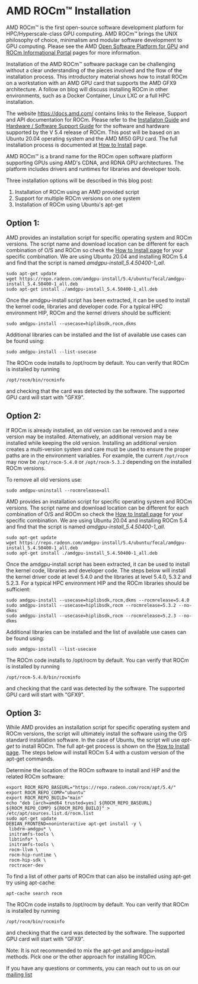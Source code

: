 <!---
Copyright (c) 2023 Advanced Micro Devices, Inc. (AMD)

Permission is hereby granted, free of charge, to any person obtaining a copy
of this software and associated documentation files (the "Software"), to deal
in the Software without restriction, including without limitation the rights
to use, copy, modify, merge, publish, distribute, sublicense, and/or sell
copies of the Software, and to permit persons to whom the Software is
furnished to do so, subject to the following conditions:

The above copyright notice and this permission notice shall be included in all
copies or substantial portions of the Software.

THE SOFTWARE IS PROVIDED "AS IS", WITHOUT WARRANTY OF ANY KIND, EXPRESS OR
IMPLIED, INCLUDING BUT NOT LIMITED TO THE WARRANTIES OF MERCHANTABILITY,
FITNESS FOR A PARTICULAR PURPOSE AND NONINFRINGEMENT. IN NO EVENT SHALL THE
AUTHORS OR COPYRIGHT HOLDERS BE LIABLE FOR ANY CLAIM, DAMAGES OR OTHER
LIABILITY, WHETHER IN AN ACTION OF CONTRACT, TORT OR OTHERWISE, ARISING FROM,
OUT OF OR IN CONNECTION WITH THE SOFTWARE OR THE USE OR OTHER DEALINGS IN THE
SOFTWARE.
--->
# AMD ROCm™ Installation

AMD ROCm™ is the first open-source software development platform for HPC/Hyperscale-class GPU computing. AMD ROCm™ brings the UNIX philosophy of choice, minimalism and modular software development to GPU computing. Please see the AMD [Open Software Platform for GPU](https://www.amd.com/en/graphics/servers-solutions-rocm) and [ROCm Informational Portal](https://docs.amd.com/) pages for more information. 

Installation of the AMD ROCm™ software package can be challenging without a clear understanding of the pieces involved and the flow of the installation process. This introductory material shows how to install ROCm on a workstation with an AMD GPU card that supports the AMD GFX9 architecture. A follow on blog will discuss installing ROCm in other environments, such as a Docker Container, Linux LXC or a full HPC installation. 

The website  https://docs.amd.com/ contains links to the Release, Support and API documentation for ROCm. Please refer to the [Installaton Guide](https://docs.amd.com/bundle/ROCm-Installation-Guide-v5.4/page/Introduction_to_ROCm_Installation_Guide_for_Linux.html) and [Hardware / Software Support Guide](https://docs.amd.com/bundle/Hardware_and_Software_Reference_Guide/page/Hardware_and_Software_Support.html) for the software and hardware supported by the V 5.4 release of ROCm. This post will be based on an Ubuntu 20.04 operating system and the AMD MI50 GPU card. The full installation process is documented at [How to Install](https://docs.amd.com/bundle/ROCm-Installation-Guide-v5.4/page/How_to_Install_ROCm.html#_How_to_Install) page.

AMD ROCm™ is a brand name for the ROCm open software platform supporting GPUs using AMD's CDNA, and RDNA GPU architectures. The platform includes drivers and runtimes for libraries and developer tools.

 Three installation options will be described in this blog post:

 1. Installation of ROCm using an AMD provided script
 2. Support for multiple ROCm versions on one system
 3. Installation of ROCm using Ubuntu's apt-get

## Option 1:

AMD provides an installation script for specific operating system and ROCm versions. The script name and download location can be different for each combination of O/S and ROCm so check the [How to Install page](https://docs.amd.com/bundle/ROCm-Installation-Guide-v5.4/page/How_to_Install_ROCm.html#_How_to_Install) for your specific combination. We are using Ubuntu 20.04 and installing ROCm 5.4 and find that the script is named *amdgpu-install_5.4.50400-1_all*.

```plaintext
sudo apt-get update
wget https://repo.radeon.com/amdgpu-install/5.4/ubuntu/focal/amdgpu-install_5.4.50400-1_all.deb
sudo apt-get install ./amdgpu-install_5.4.50400-1_all.deb
```
Once the amdgpu-install script has been extracted,  it can be used to install the kernel code, libraries and developer code. For a typical HPC environment HIP, ROCm and the kernel drivers should be sufficient:
```plaintext
sudo amdgpu-install --usecase=hiplibsdk,rocm,dkms
```
Additional libraries can be installed and the list of available use cases can be found using:
```plaintext
sudo amdgpu-install --list-usecase
```
The ROCm code installs to /opt/rocm by default. You can verify that ROCm is installed by running
```plaintext
/opt/rocm/bin/rocminfo
```
and checking that the card was detected by the software. The supported GPU card will start with "GFX9". 

## Option 2:

If ROCm is already installed, an old version can be removed and a new version may be installed. Alternatively, an additional version may be installed while keeping the old version. Installing an additional version creates a multi-version system and care must be used to ensure the proper paths are in the environment variables. For example, the current ```/opt/rocm``` may now be ```/opt/rocm-5.4.0``` or ```/opt/rocm-5.3.2``` depending on the installed ROCm versions. 

To remove all old versions use:
```
sudo amdgpu-uninstall --rocmrelease=all
```

AMD provides an installation script for specific operating system and ROCm versions. The script name and download location can be different for each combination of O/S and ROCm so check the [How to Install page](https://docs.amd.com/bundle/ROCm-Installation-Guide-v5.4/page/How_to_Install_ROCm.html#_How_to_Install) for your specific combination. We are using Ubuntu 20.04 and installing ROCm 5.4 and find that the script is named *amdgpu-install_5.4.50400-1_all*.

```plaintext
sudo apt-get update
wget https://repo.radeon.com/amdgpu-install/5.4/ubuntu/focal/amdgpu-install_5.4.50400-1_all.deb
sudo apt-get install ./amdgpu-install_5.4.50400-1_all.deb
```
Once the amdgpu-install script has been extracted,  it can be used to install the kernel code, libraries and developer code.
The steps below will install the kernel driver code at level 5.4.0 and the libraries at level 5.4.0, 5.3.2 and 5.2.3. For a typical HPC environment HIP and the ROCm libraries should be sufficient:
```plaintext
sudo amdgpu-install --usecase=hiplibsdk,rocm,dkms --rocmrelease=5.4.0
sudo amdgpu-install --usecase=hiplibsdk,rocm --rocmrelease=5.3.2 --no-dkms
sudo amdgpu-install --usecase=hiplibsdk,rocm --rocmrelease=5.2.3 --no-dkms
```
Additional libraries can be installed and the list of available use cases can be found using:
```plaintext
sudo amdgpu-install --list-usecase
```
The ROCm code installs to /opt/rocm by default. You can verify that ROCm is installed by running
```plaintext
/opt/rocm-5.4.0/bin/rocminfo
```
and checking that the card was detected by the software. The supported GPU card will start with "GFX9". 

## Option 3:

While AMD provides an installation script for specific operating system and ROCm versions, the script will ultimately install the software using the O/S standard installation software. In the case of Ubuntu, the script will use *apt-get* to  install ROCm.
The full apt-get process is shown on the [How to Install page](https://docs.amd.com/bundle/ROCm-Installation-Guide-v5.4/page/How_to_Install_ROCm.html#_How_to_Install). The steps below will install ROCm 5.4 with a custom version of the apt-get commands. 

Determine the location of the ROCm software to install and HIP and the related ROCm software:
```
export ROCM_REPO_BASEURL="https://repo.radeon.com/rocm/apt/5.4/"
export ROCM_REPO_COMP="ubuntu"
export ROCM_REPO_BUILD="main"
echo "deb [arch=amd64 trusted=yes] ${ROCM_REPO_BASEURL} ${ROCM_REPO_COMP} ${ROCM_REPO_BUILD}" > /etc/apt/sources.list.d/rocm.list
sudo apt-get update
DEBIAN_FRONTEND=noninteractive apt-get install -y \
 libdrm-amdgpu* \
 initramfs-tools \
 libtinfo* \
 initramfs-tools \
 rocm-llvm \
 rocm-hip-runtime \
 rocm-hip-sdk \
 roctracer-dev
```
To find a list of other parts of ROCm that can also be installed using apt-get try using apt-cache:
```
apt-cache search rocm
```
The ROCm code installs to /opt/rocm by default. You can verify that ROCm is installed by running
```plaintext
/opt/rocm/bin/rocminfo
```
and checking that the card was detected by the software. The supported GPU card will start with "GFX9". 

Note: It is not recommended to mix the apt-get and amdgpu-install methods. Pick one or the other approach for installing ROCm.

If you have any questions or comments, you can reach out to us on our [mailing list](mailto:dl.amd-lab-notes@amd.com)

